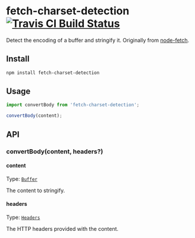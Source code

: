 # fetch-charset-detection [![Travis CI Build Status](https://img.shields.io/travis/com/Richienb/fetch-charset-detection/master.svg?style=for-the-badge)](https://travis-ci.com/Richienb/fetch-charset-detection)

Detect the encoding of a buffer and stringify it. Originally from [node-fetch](https://github.com/node-fetch/node-fetch).

## Install

```sh
npm install fetch-charset-detection
```

## Usage

```js
import convertBody from 'fetch-charset-detection';

convertBody(content);
```

## API

### convertBody(content, headers?)

#### content

Type: [`Buffer`](https://nodejs.org/api/buffer.html#buffer_class_buffer)

The content to stringify.

#### headers

Type: [`Headers`](https://developer.mozilla.org/en-US/docs/Web/API/Headers)

The HTTP headers provided with the content.
